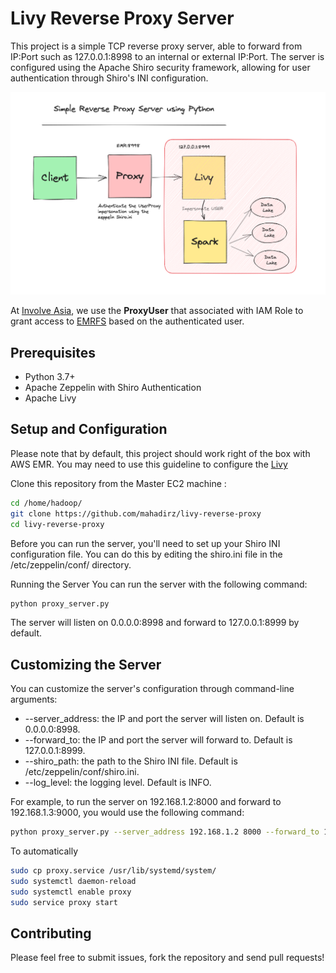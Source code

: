 # Livy Reverse Proxy Server

This project is a simple TCP reverse proxy server, able to forward from IP:Port such as 127.0.0.1:8998 to an 
internal or external IP:Port. The server is configured using the Apache Shiro security framework, allowing for user authentication 
through Shiro's INI configuration.

![Image](image.png "image")

At [Involve Asia](https://involve.asia), we use the **ProxyUser** that associated with IAM Role to grant access to
[EMRFS](https://docs.aws.amazon.com/emr/latest/ManagementGuide/emr-emrfs-iam-roles.html)
based on the authenticated user.

## Prerequisites
* Python 3.7+
* Apache Zeppelin with Shiro Authentication 
* Apache Livy

## Setup and Configuration

Please note that by default, this project should work right of the box
with AWS EMR. You may need to use this guideline to configure the 
[Livy](https://docs.aws.amazon.com/emr/latest/ReleaseGuide/emr-jupyterhub-user-impersonation.html)

Clone this repository from the Master EC2 machine :

```bash
cd /home/hadoop/
git clone https://github.com/mahadirz/livy-reverse-proxy
cd livy-reverse-proxy
```

Before you can run the server, you'll need to set up your Shiro INI configuration file. 
You can do this by editing the shiro.ini file in the /etc/zeppelin/conf/ directory.

Running the Server
You can run the server with the following command:

```bash
python proxy_server.py
```
The server will listen on 0.0.0.0:8998 and forward to 127.0.0.1:8999 by default.

## Customizing the Server
You can customize the server's configuration through command-line arguments:

* --server_address: the IP and port the server will listen on. Default is 0.0.0.0:8998.
* --forward_to: the IP and port the server will forward to. Default is 127.0.0.1:8999.
* --shiro_path: the path to the Shiro INI file. Default is /etc/zeppelin/conf/shiro.ini.
* --log_level: the logging level. Default is INFO.

For example, to run the server on 192.168.1.2:8000 and forward to 192.168.1.3:9000, you would use the following command:

```bash
python proxy_server.py --server_address 192.168.1.2 8000 --forward_to 192.168.1.3 9000
```

To automatically 

```bash
sudo cp proxy.service /usr/lib/systemd/system/
sudo systemctl daemon-reload
sudo systemctl enable proxy
sudo service proxy start
```

## Contributing

Please feel free to submit issues, fork the repository and send pull requests!